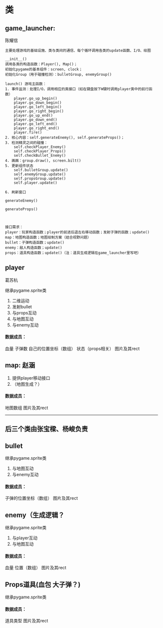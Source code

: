 # 类

## game_launcher:
陈耀信

    主要处理游戏的基础设施、类与类间的通信、每个循环调用各类的update函数、I/O、绘图

    __init__() 
    调用各类的构造函数：Player(), Map()；
    初始化pygame的基本组件：screen, clock；
    初始化Group（用于碰撞检测）：bulletGroup, enemyGroup()
    
    launch() 游戏主函数：
    1. 事件监测：处理I/O，调用相应的类接口（如在键盘按下W键时调用player类中的前行函数）
        player.go_up_begin()
        player.go_down_begin()
        player.go_left_begin()
        player.go_right_begin()
        player.go_up_end()
        player.go_down_end()
        player.go_left_end()
        player.go_right_end()
        player.fire()
    2. 核心内容：self.generateEnemy(), self.generateProps()；
    3. 检测精灵之间的碰撞：
        self.checkPlayer_Enemy()
        self.checkPlayer_Props()
        self.checkBullet_Enemy()
    4. 画画：group.draw(), screen.bilt()
    5. 更新组件状态
        self.bulletGroup.update()
        self.enemyGroup.update()
        self.propsGroup.update()
        self.player.update()

    6. 刷新窗口

    generateEnemy()

    generateProps()



    接口需求：
    player：玩家构造函数；player的前进后退左右移动函数；发射子弹的函数；update()
    map：地图构造函数；地图绘制方案（结合视野问题）
    bullet：子弹构造函数；update()
    enemy：敌人构造函数；update()
    props：道具构造函数；update()（注：道具生成逻辑在game_launcher里写吧）


## player
葛苏杭

继承pygame.sprite类

1. 二维运动
2. 发射bullet
3. 与props互动
4. 与地图互动
5. 与enemy互动

#### 数据成员：
血量 子弹数 自己的位置坐标（数组） 状态（props相关） 图片及其rect



## map: 赵涵
1. 提供player移动接口
2. （地图生成？）

#### 数据成员：
地图数组 图片及其rect

***

## 后三个类由张宝樑、杨峻负责

## bullet
继承pygame.sprite类

1. 与地图互动
2. 与enemy互动

#### 数据成员：
子弹的位置坐标（数组） 图片及其rect


## enemy（生成逻辑？
继承pygame.sprite类

1. 与player互动
2. 与地图互动

#### 数据成员：
血量 位置（数组） 图片及其rect


## Props道具(血包 大子弹？)
继承pygame.sprite类

#### 数据成员：
道具类型 图片及其rect